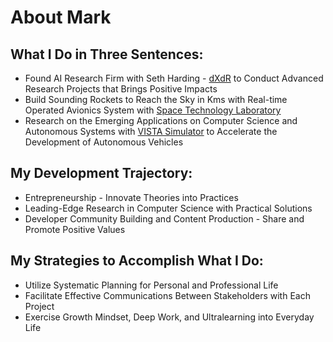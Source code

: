 # About Mark

## What I Do in Three Sentences:
- Found AI Research Firm with Seth Harding - [dXdR](https://github.com/dxdr-ai) to Conduct Advanced Research Projects that Brings Positive Impacts
- Build Sounding Rockets to Reach the Sky in Kms with Real-time Operated Avionics System with [Space Technology Laboratory](https://github.com/TKU-STL)
- Research on the Emerging Applications on Computer Science and Autonomous Systems with [VISTA Simulator](https://github.com/vista-simulator/vista) to Accelerate the Development of Autonomous Vehicles

## My Development Trajectory:
- Entrepreneurship - Innovate Theories into Practices
- Leading-Edge Research in Computer Science with Practical Solutions
- Developer Community Building and Content Production - Share and Promote Positive Values

## My Strategies to Accomplish What I Do:
- Utilize Systematic Planning for Personal and Professional Life
- Facilitate Effective Communications Between Stakeholders with Each Project
- Exercise Growth Mindset, Deep Work, and Ultralearning into Everyday Life
